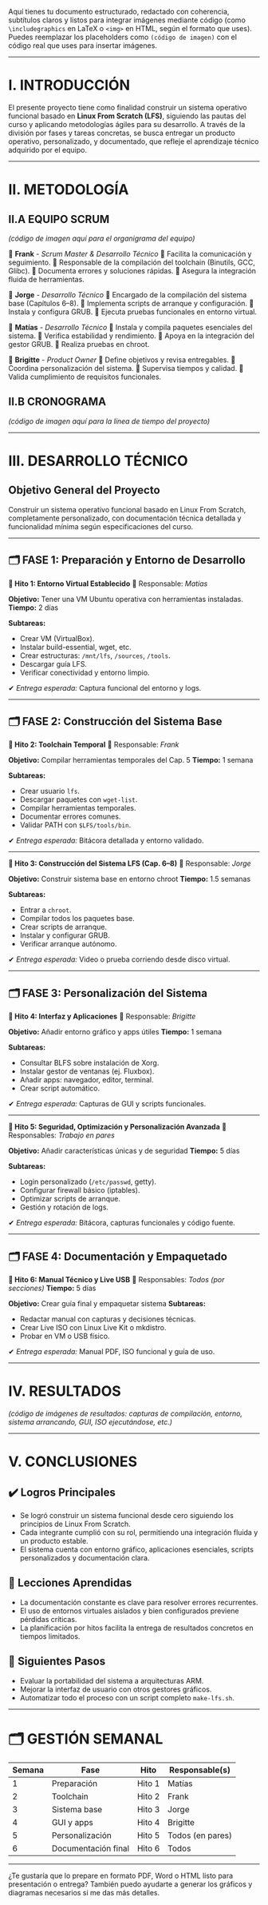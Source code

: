Aquí tienes tu documento estructurado, redactado con coherencia, subtítulos claros y listos para integrar imágenes mediante código (como `\includegraphics` en LaTeX o `<img>` en HTML, según el formato que uses). Puedes reemplazar los placeholders como `(código de imagen)` con el código real que uses para insertar imágenes.

---

# I. INTRODUCCIÓN

El presente proyecto tiene como finalidad construir un sistema operativo funcional basado en **Linux From Scratch (LFS)**, siguiendo las pautas del curso y aplicando metodologías ágiles para su desarrollo. A través de la división por fases y tareas concretas, se busca entregar un producto operativo, personalizado, y documentado, que refleje el aprendizaje técnico adquirido por el equipo.

---

# II. METODOLOGÍA

## II.A EQUIPO SCRUM

*(código de imagen aquí para el organigrama del equipo)*

📌 **Frank** - *Scrum Master & Desarrollo Técnico*
🔹 Facilita la comunicación y seguimiento.
🔹 Responsable de la compilación del toolchain (Binutils, GCC, Glibc).
🔹 Documenta errores y soluciones rápidas.
🔹 Asegura la integración fluida de herramientas.

📌 **Jorge** - *Desarrollo Técnico*
🔹 Encargado de la compilación del sistema base (Capítulos 6–8).
🔹 Implementa scripts de arranque y configuración.
🔹 Instala y configura GRUB.
🔹 Ejecuta pruebas funcionales en entorno virtual.

📌 **Matías** - *Desarrollo Técnico*
🔹 Instala y compila paquetes esenciales del sistema.
🔹 Verifica estabilidad y rendimiento.
🔹 Apoya en la integración del gestor GRUB.
🔹 Realiza pruebas en chroot.

📌 **Brigitte** - *Product Owner*
🔹 Define objetivos y revisa entregables.
🔹 Coordina personalización del sistema.
🔹 Supervisa tiempos y calidad.
🔹 Valida cumplimiento de requisitos funcionales.

## II.B CRONOGRAMA

*(código de imagen aquí para la línea de tiempo del proyecto)*

---

# III. DESARROLLO TÉCNICO

## Objetivo General del Proyecto

Construir un sistema operativo funcional basado en Linux From Scratch, completamente personalizado, con documentación técnica detallada y funcionalidad mínima según especificaciones del curso.

---

## 🗂️ FASE 1: Preparación y Entorno de Desarrollo

**🎯 Hito 1: Entorno Virtual Establecido**
🔧 Responsable: *Matías*

**Objetivo:** Tener una VM Ubuntu operativa con herramientas instaladas.
**Tiempo:** 2 días

**Subtareas:**

* Crear VM (VirtualBox).
* Instalar build-essential, wget, etc.
* Crear estructuras: `/mnt/lfs`, `/sources`, `/tools`.
* Descargar guía LFS.
* Verificar conectividad y entorno limpio.

✔ *Entrega esperada:* Captura funcional del entorno y logs.

---

## 🗂️ FASE 2: Construcción del Sistema Base

**🎯 Hito 2: Toolchain Temporal**
🔧 Responsable: *Frank*

**Objetivo:** Compilar herramientas temporales del Cap. 5
**Tiempo:** 1 semana

**Subtareas:**

* Crear usuario `lfs`.
* Descargar paquetes con `wget-list`.
* Compilar herramientas temporales.
* Documentar errores comunes.
* Validar PATH con `$LFS/tools/bin`.

✔ *Entrega esperada:* Bitácora detallada y entorno validado.

---

**🎯 Hito 3: Construcción del Sistema LFS (Cap. 6–8)**
🔧 Responsable: *Jorge*

**Objetivo:** Construir sistema base en entorno chroot
**Tiempo:** 1.5 semanas

**Subtareas:**

* Entrar a `chroot`.
* Compilar todos los paquetes base.
* Crear scripts de arranque.
* Instalar y configurar GRUB.
* Verificar arranque autónomo.

✔ *Entrega esperada:* Video o prueba corriendo desde disco virtual.

---

## 🗂️ FASE 3: Personalización del Sistema

**🎯 Hito 4: Interfaz y Aplicaciones**
🔧 Responsable: *Brigitte*

**Objetivo:** Añadir entorno gráfico y apps útiles
**Tiempo:** 1 semana

**Subtareas:**

* Consultar BLFS sobre instalación de Xorg.
* Instalar gestor de ventanas (ej. Fluxbox).
* Añadir apps: navegador, editor, terminal.
* Crear script automático.

✔ *Entrega esperada:* Capturas de GUI y scripts funcionales.

---

**🎯 Hito 5: Seguridad, Optimización y Personalización Avanzada**
🔧 Responsables: *Trabajo en pares*

**Objetivo:** Añadir características únicas y de seguridad
**Tiempo:** 5 días

**Subtareas:**

* Login personalizado (`/etc/passwd`, getty).
* Configurar firewall básico (iptables).
* Optimizar scripts de arranque.
* Gestión y rotación de logs.

✔ *Entrega esperada:* Bitácora, capturas funcionales y código fuente.

---

## 🗂️ FASE 4: Documentación y Empaquetado

**🎯 Hito 6: Manual Técnico y Live USB**
🔧 Responsables: *Todos (por secciones)*
**Tiempo:** 5 días

**Objetivo:** Crear guía final y empaquetar sistema
**Subtareas:**

* Redactar manual con capturas y decisiones técnicas.
* Crear Live ISO con Linux Live Kit o mkdistro.
* Probar en VM o USB físico.

✔ *Entrega esperada:* Manual PDF, ISO funcional y guía de uso.

---

# IV. RESULTADOS

*(código de imágenes de resultados: capturas de compilación, entorno, sistema arrancando, GUI, ISO ejecutándose, etc.)*

---

# V. CONCLUSIONES

## ✔️ Logros Principales

* Se logró construir un sistema funcional desde cero siguiendo los principios de Linux From Scratch.
* Cada integrante cumplió con su rol, permitiendo una integración fluida y un producto estable.
* El sistema cuenta con entorno gráfico, aplicaciones esenciales, scripts personalizados y documentación clara.

## 🧠 Lecciones Aprendidas

* La documentación constante es clave para resolver errores recurrentes.
* El uso de entornos virtuales aislados y bien configurados previene pérdidas críticas.
* La planificación por hitos facilita la entrega de resultados concretos en tiempos limitados.

## 🚀 Siguientes Pasos

* Evaluar la portabilidad del sistema a arquitecturas ARM.
* Mejorar la interfaz de usuario con otros gestores gráficos.
* Automatizar todo el proceso con un script completo `make-lfs.sh`.

---

# 🗂️ GESTIÓN SEMANAL

| Semana | Fase                | Hito   | Responsable(s)   |
| ------ | ------------------- | ------ | ---------------- |
| 1      | Preparación         | Hito 1 | Matías           |
| 2      | Toolchain           | Hito 2 | Frank            |
| 3      | Sistema base        | Hito 3 | Jorge            |
| 4      | GUI y apps          | Hito 4 | Brigitte         |
| 5      | Personalización     | Hito 5 | Todos (en pares) |
| 6      | Documentación final | Hito 6 | Todos            |

---

¿Te gustaría que lo prepare en formato PDF, Word o HTML listo para presentación o entrega? También puedo ayudarte a generar los gráficos y diagramas necesarios si me das más detalles.
